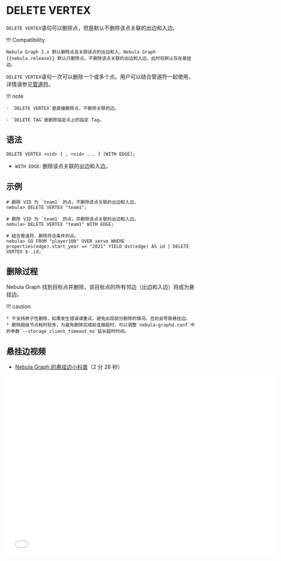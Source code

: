 # DELETE VERTEX

`DELETE VERTEX`语句可以删除点，但是默认不删除该点关联的出边和入边。

!!! Compatibility

    Nebula Graph 2.x 默认删除点及关联该点的出边和入，Nebula Graph {{nebula.release}} 默认只删除点，不删除该点关联的出边和入边，此时将默认存在悬挂边。

`DELETE VERTEX`语句一次可以删除一个或多个点。用户可以结合管道符一起使用，详情请参见[管道符](../5.operators/4.pipe.md)。

!!! note

    - `DELETE VERTEX`是直接删除点，不删除关联的边。

    - `DELETE TAG`是删除指定点上的指定 Tag。

## 语法

```ngql
DELETE VERTEX <vid> [ , <vid> ... ] [WITH EDGE];
```

- `WITH EDGE`: 删除该点关联的出边和入边。


## 示例

```ngql
# 删除 VID 为 `team1` 的点，不删除该点关联的出边和入边。
nebula> DELETE VERTEX "team1";

# 删除 VID 为 `team1` 的点，并删除该点关联的出边和入边。
nebula> DELETE VERTEX "team1" WITH EDGE;

```

```ngql
# 结合管道符，删除符合条件的点。
nebula> GO FROM "player100" OVER serve WHERE properties(edge).start_year == "2021" YIELD dst(edge) AS id | DELETE VERTEX $-.id;
```

## 删除过程

Nebula Graph 找到目标点并删除，该目标点的所有邻边（出边和入边）将成为悬挂边。

!!! caution

    * 不支持原子性删除，如果发生错误请重试，避免出现部分删除的情况。否则会导致悬挂边。
    * 删除超级节点耗时较多，为避免删除完成前连接超时，可以调整`nebula-graphd.conf`中的参数`--storage_client_timeout_ms`延长超时时间。

## 悬挂边视频

* [Nebula Graph 的悬挂边小科普](https://www.bilibili.com/video/BV1GR4y1F7ko)（2 分 28 秒）
<iframe src="//player.bilibili.com/player.html?aid=339743290&bvid=BV1GR4y1F7ko&cid=545565805&page=1&high_quality=1" scrolling="no" border="0" frameborder="no" framespacing="0" allowfullscreen="true" width="720px" height="480px"> </iframe>

